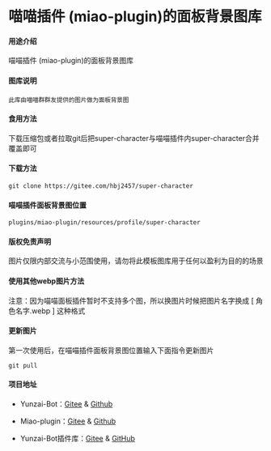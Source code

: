 # 喵喵插件 (miao-plugin)的面板背景图库

#### 用途介绍
喵喵插件 (miao-plugin)的面板背景图库

#### 图库说明
```
此库由喵喵群群友提供的图片做为面板背景图
```

#### 食用方法

下载压缩包或者拉取git后把super-character与喵喵插件内super-character合并覆盖即可
	
#### 下载方法
```
git clone https://gitee.com/hbj2457/super-character
```

	
#### 喵喵插件面板背景图位置
```
plugins/miao-plugin/resources/profile/super-character
```

#### 版权免责声明
图片仅限内部交流与小范围使用，请勿将此模板图库用于任何以盈利为目的的场景

#### 使用其他webp图片方法
注意：因为喵喵面板插件暂时不支持多个图，所以换图片时候把图片名字换成 [ 角色名字.webp ] 这种格式

#### 更新图片
第一次使用后，在喵喵插件面板背景图位置输入下面指令更新图片
```
git pull
```

#### 项目地址
* Yunzai-Bot：[Gitee](https://gitee.com/Le-niao/Yunzai-Bot) & [Github](https://github.com/Le-niao/Yunzai-Bot)

* Miao-plugin：[Gitee](https://gitee.com/yoimiya-kokomi/miao-plugin) & [Github](https://github.com/yoimiya-kokomi/miao-plugin)

* Yunzai-Bot插件库：[Gitee](https://gitee.com/Hikari666/Yunzai-Bot-plugins-index) & [GitHub](https://github.com/HiArcadia/Yunzai-Bot-plugins-index)
